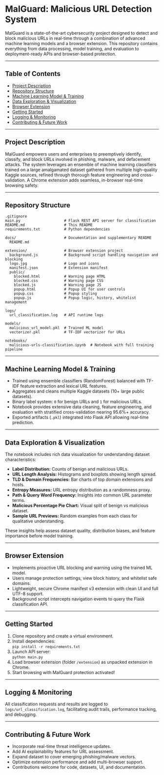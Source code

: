 # MalGuard: Malicious URL Detection System

MalGuard is a state-of-the-art cybersecurity project designed to detect and block malicious URLs in real-time through a combination of advanced machine learning models and a browser extension. This repository contains everything from data processing, model training, and evaluation to deployment-ready APIs and browser-based protection.

***

## Table of Contents

- [Project Description](#project-description)  
- [Repository Structure](#repository-structure)  
- [Machine Learning Model & Training](#machine-learning-model--training)  
- [Data Exploration & Visualization](#data-exploration--visualization)  
- [Browser Extension](#browser-extension)  
- [Getting Started](#getting-started)  
- [Logging & Monitoring](#logging--monitoring)  
- [Contributing & Future Work](#contributing--future-work)  

***

## Project Description

MalGuard empowers users and enterprises to preemptively identify, classify, and block URLs involved in phishing, malware, and defacement attacks. The system leverages an ensemble of machine learning classifiers trained on a large amalgamated dataset gathered from multiple high-quality Kaggle sources, refined through thorough feature engineering and cross-validation. A Chrome extension adds seamless, in-browser real-time browsing safety.

***

## Repository Structure

```plaintext
.gitignore
main.py                    # Flask REST API server for classification
README.md                  # This README
requirements.txt           # Python dependencies

docs/                      # Documentation and supplementary README
  README.md

extension/                 # Browser extension project
  background.js            # Background script handling navigation and blocking
  logo.jpg                 # Logo and icons
  manifest.json            # Extension manifest
  public/
    blocked.html           # Warning page HTML
    blocked.css            # Warning page CSS
    blocked.js             # Warning page JS
    popup.html             # Popup UI for user controls
    popup.css              # Popup styling
    popup.js               # Popup logic, history, whitelist management

logs/
  url_classification.log   # API runtime logs

models/
  malicious_url_model.pkl  # Trained ML model
  vectorizer.pkl           # TF-IDF vectorizer for URLs

notebooks/
  malicious-urls-classification.ipynb  # Notebook with full training pipeline
```

***

## Machine Learning Model & Training

- Trained using ensemble classifiers (RandomForest) balanced with TF-IDF feature extraction and lexical URL features.
- Aggregates and cleans multiple Kaggle datasets (10+ large public datasets).
- Binary label system: `0` for benign URLs and `1` for malicious URLs.
- Notebook provides extensive data cleaning, feature engineering, and evaluation with stratified cross-validation nearing 95.6%+ accuracy.
- Exported artifacts (`.pkl`) integrated into Flask API allowing real-time prediction.

***

## Data Exploration & Visualization

The notebook includes rich data visualization for understanding dataset characteristics:

- **Label Distribution:** Counts of benign and malicious URLs.
- **URL Length Analysis:** Histograms and boxplots showing length spread.
- **TLD & Domain Frequencies:** Bar charts of top domain extensions and hosts.
- **Entropy Measures:** URL entropy distribution as a randomness proxy.
- **Path & Query Word Frequency:** Insights into common URL parameter terms.
- **Malicious Percentage Pie Chart:** Visual split of benign vs malicious dataset.
- **Sample URL Previews:** Random examples from each class for qualitative understanding.

These insights help assess dataset quality, distribution biases, and feature importance before model training.

***

## Browser Extension

- Implements proactive URL blocking and warning using the trained ML model.
- Users manage protection settings, view block history, and whitelist safe domains.
- Lightweight, secure Chrome manifest v3 extension with clean UI and full UTF-8 support.
- Background script intercepts navigation events to query the Flask classification API.

***

## Getting Started

1. Clone repository and create a virtual environment.
2. Install dependencies:  
   `pip install -r requirements.txt`
3. Launch API server:  
   `python main.py`
4. Load browser extension (folder `/extension`) as unpacked extension in Chrome.
5. Start browsing with MalGuard protection activated!

***

## Logging & Monitoring

All classification requests and results are logged to `logs/url_classification.log`, facilitating audit trails, performance tracking, and debugging.

***

## Contributing & Future Work

- Incorporate real-time threat intelligence updates.
- Add AI explainability features for URL assessment.
- Expand dataset to cover emerging phishing/malware vectors.
- Optimize extension performance and add multi-browser support.
- Contributions welcome for code, datasets, UI, and documentation.

